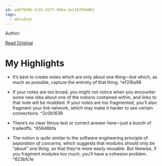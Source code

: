```yaml
---
id: a467919b-2c81-41ff-946a-1e1167594061
tags:
  - obsidian
---
```


Author: 

[Read Original](https://notes.andymatuschak.org/zNUaiGAXp21eorsER1Jm9yU)

# My Highlights

- It’s best to create notes which are only about one thing—but which, as much as possible, capture the entirety of that thing. ^ef316a98

- If your notes are too broad, you might not notice when you encounter some new idea about one of the notions contained within, and links to that note will be muddied. If your notes are too fragmented, you’ll also fragment your link network, which may make it harder to see certain connections. ^2c0b1638

- There’s no clear litmus test or correct answer here—just a bunch of tradeoffs. ^65846bfa

- The notion is quite similar to the software engineering principle of _separation of concerns,_ which suggests that modules should only be “about” one thing, so that they’re more easily reusable. But likewise, if you fragment modules too much, you’ll have a cohesion problem. ^623bfc1e

